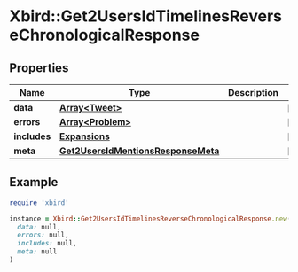 # Xbird::Get2UsersIdTimelinesReverseChronologicalResponse

## Properties

| Name | Type | Description | Notes |
| ---- | ---- | ----------- | ----- |
| **data** | [**Array&lt;Tweet&gt;**](Tweet.md) |  | [optional] |
| **errors** | [**Array&lt;Problem&gt;**](Problem.md) |  | [optional] |
| **includes** | [**Expansions**](Expansions.md) |  | [optional] |
| **meta** | [**Get2UsersIdMentionsResponseMeta**](Get2UsersIdMentionsResponseMeta.md) |  | [optional] |

## Example

```ruby
require 'xbird'

instance = Xbird::Get2UsersIdTimelinesReverseChronologicalResponse.new(
  data: null,
  errors: null,
  includes: null,
  meta: null
)
```

